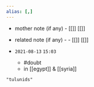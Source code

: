 ```yaml
---
alias: [,]
---
```

- mother note (if any)
		- [[]] [[]]
- related note (if any) -
		- [[]] [[]]


- `2021-08-13`  `15:03`
	- #doubt 
	- in [[egypt]] & [[syria]]

```query
"tulunids"
```

